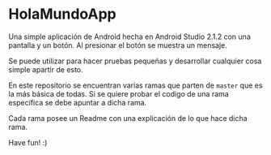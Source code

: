 # HolaMundoApp

Una simple aplicación de Android hecha en Android Studio 2.1.2 con una pantalla y un botón. Al presionar el botón se muestra un mensaje.

Se puede utilizar para hacer pruebas pequeñas y desarrollar cualquier cosa simple apartir de esto.

En este repositorio se encuentran varias ramas que parten de `master` que es la más básica de todas. Si se quiere probar el codigo de una rama específica se debe apuntar a dicha rama.

Cada rama posee un Readme con una explicación de lo que hace dicha rama.

Have fun! :)
